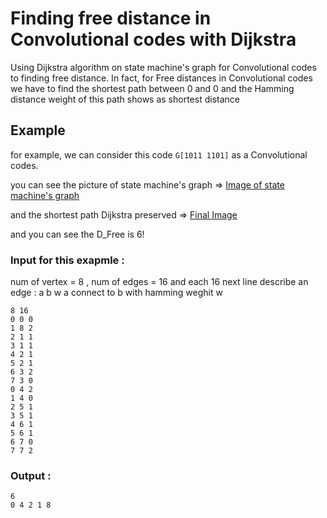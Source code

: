 # Finding free distance in Convolutional codes with Dijkstra
Using Dijkstra algorithm on state machine's graph for Convolutional codes to finding free distance.
In fact, for Free distances in Convolutional codes we have to find the shortest path between 0 and 0 and the Hamming distance weight of this path shows as shortest distance

## Example
for example, we can consider this code ‫‪```G[1011‬‬ 1101‬‬]``` as a Convolutional codes.

you can see the picture of  state machine's graph => [Image of state machine's graph](https://drive.google.com/file/d/1YHNqGIeAAIBZtn9kcBnC95XnjrHsAFnk/view?usp=sharing)

and the shortest path Dijkstra preserved => [Final Image](https://drive.google.com/file/d/11gL9yCLoo94CH6miBZ9PBL8eKZA4Ui7k/view?usp=sharing)

and you can see the D_Free is 6!

### Input for this exapmle :
num of vertex = 8 , num of edges = 16
and each 16 next line describe an edge :
a b w
a connect to b with hamming weghit w
```
8 16
0 0 0
1 8 2
2 1 1
3 1 1
4 2 1
5 2 1
6 3 2
7 3 0 
0 4 2
1 4 0
2 5 1
3 5 1
4 6 1
5 6 1
6 7 0
7 7 2

```
### Output :
``` 
6
‫‪0‬‬ ‫‪4‬‬ ‫‪2‬‬ ‫‪1‬‬ ‫‪8‬‬
```
